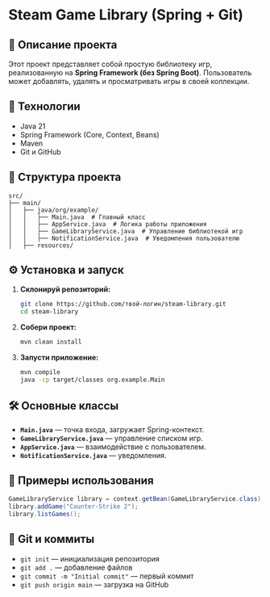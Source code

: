 # Steam Game Library (Spring + Git)

## 📌 Описание проекта
Этот проект представляет собой простую библиотеку игр, реализованную на **Spring Framework (без Spring Boot)**. Пользователь может добавлять, удалять и просматривать игры в своей коллекции.

## 🚀 Технологии
- Java 21
- Spring Framework (Core, Context, Beans)
- Maven
- Git и GitHub

## 📂 Структура проекта
```
src/
├── main/
│   ├── java/org/example/
│   │   ├── Main.java  # Главный класс
│   │   ├── AppService.java  # Логика работы приложения
│   │   ├── GameLibraryService.java  # Управление библиотекой игр
│   │   ├── NotificationService.java  # Уведомления пользователю
│   ├── resources/
```

## ⚙️ Установка и запуск
1. **Склонируй репозиторий:**
   ```sh
   git clone https://github.com/твой-логин/steam-library.git
   cd steam-library
   ```
2. **Собери проект:**
   ```sh
   mvn clean install
   ```
3. **Запусти приложение:**
   ```sh
   mvn compile
   java -cp target/classes org.example.Main
   ```

## 🛠 Основные классы
- **`Main.java`** — точка входа, загружает Spring-контекст.
- **`GameLibraryService.java`** — управление списком игр.
- **`AppService.java`** — взаимодействие с пользователем.
- **`NotificationService.java`** — уведомления.

## 📝 Примеры использования
```java
GameLibraryService library = context.getBean(GameLibraryService.class);
library.addGame("Counter-Strike 2");
library.listGames();
```

## 🔗 Git и коммиты
- `git init` — инициализация репозитория
- `git add .` — добавление файлов
- `git commit -m "Initial commit"` — первый коммит
- `git push origin main` — загрузка на GitHub
